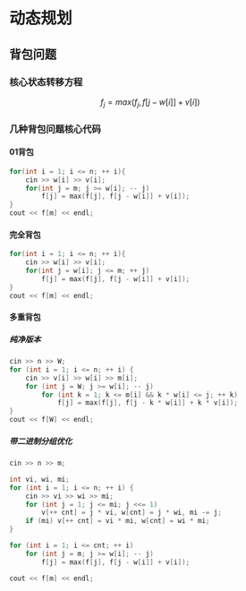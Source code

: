 # 动态规划

## 背包问题

### 核心状态转移方程

$$f_j = max(f_j, f[j - w[i]] + v[i])$$

### 几种背包问题核心代码

#### 01背包

``` c++
for(int i = 1; i <= n; ++ i){
    cin >> w[i] >> v[i];
    for(int j = m; j >= w[i]; -- j)
        f[j] = max(f[j], f[j - w[i]] + v[i]);
}
cout << f[m] << endl;
```

#### 完全背包

``` c++
for(int i = 1; i <= n; ++ i){
    cin >> w[i] >> v[i];
    for(int j = w[i]; j <= m; ++ j)
        f[j] = max(f[j], f[j - w[i]] + v[i]);
}
cout << f[m] << endl;
```

#### 多重背包

##### 纯净版本

``` c++
cin >> n >> W;
for (int i = 1; i <= n; ++ i) {
    cin >> v[i] >> w[i] >> m[i];
    for (int j = W; j >= w[i]; -- j)
        for (int k = 1; k <= m[i] && k * w[i] <= j; ++ k)
            f[j] = max(f[j], f[j - k * w[i]] + k * v[i]);
}
cout << f[W] << endl;
```

##### 带二进制分组优化

```c++
cin >> n >> m;

int vi, wi, mi;
for (int i = 1; i <= n; ++ i) {
    cin >> vi >> wi >> mi;
    for (int j = 1; j <= mi; j <<= 1)
        v[++ cnt] = j * vi, w[cnt] = j * wi, mi -= j;
    if (mi) v[++ cnt] = vi * mi, w[cnt] = wi * mi;
}

for (int i = 1; i <= cnt; ++ i)
    for (int j = m; j >= w[i]; -- j)
        f[j] = max(f[j], f[j - w[i]] + v[i]);

cout << f[m] << endl;
```



